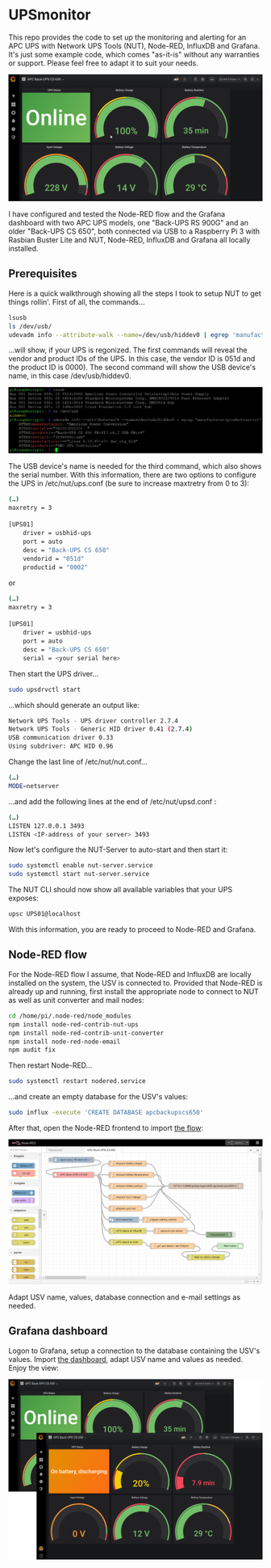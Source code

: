 # UPSmonitor
This repo provides the code to set up the monitoring and alerting for an APC UPS with Network UPS Tools (NUT), Node-RED, InfluxDB and Grafana. It's just some example code, which comes "as-it-is" without any warranties or support. Please feel free to adapt it to suit your needs.

![UPSmonitor Grafana dashboard](media/grafana_dashboard.png)

I have configured and tested the Node-RED flow and the Grafana dashboard with two APC UPS models, one "Back-UPS RS 900G" and an older "Back-UPS CS 650", both connected via USB to a Raspberry Pi 3 with Rasbian Buster Lite and NUT, Node-RED, InfluxDB and Grafana all locally installed.

## Prerequisites
Here is a quick walkthrough showing all the steps I took to setup NUT to get things rollin'. First of all, the commands…
```sh
lsusb
ls /dev/usb/
udevadm info --attribute-walk --name=/dev/usb/hiddev0 | egrep 'manufacturer|product|serial'
```
…will show, if your UPS is regonized. The first commands will reveal the vendor and product IDs of the UPS. In this case, the vendor ID is 051d and the product ID is 0000). The second command will show the USB device's name, in this case /dev/usb/hiddev0.

![USB commands](media/usb.png)

The USB device's name is needed for the third command, which also shows the serial number. With this information, there are two options to configure the UPS in /etc/nut/ups.conf (be sure to increase maxtretry from 0 to 3): 
```sh
(…)
maxretry = 3
	
[UPS01]
    driver = usbhid-ups
    port = auto
    desc = "Back-UPS CS 650"
    vendorid = "051d"
    productid = "0002"
```
or
```sh
(…)
maxretry = 3
	
[UPS01]
	driver = usbhid-ups
	port = auto
	desc = "Back-UPS CS 650"
	serial = <your serial here>
```
Then start the UPS driver…
```sh
sudo upsdrvctl start
```
…which should generate an output like:
```sh
Network UPS Tools - UPS driver controller 2.7.4
Network UPS Tools - Generic HID driver 0.41 (2.7.4)
USB communication driver 0.33
Using subdriver: APC HID 0.96
```
Change the last line of /etc/nut/nut.conf…
```sh
(…)
MODE=netserver
```
…and add the following lines at the end of /etc/nut/upsd.conf :
```sh
(…)
LISTEN 127.0.0.1 3493
LISTEN <IP-address of your server> 3493
```
Now let's configure the NUT-Server to auto-start and then start it:

```sh
sudo systemctl enable nut-server.service
sudo systemctl start nut-server.service
```
The NUT CLI should now show all available variables that your UPS exposes:
```sh
upsc UPS01@localhost
```
With this information, you are ready to proceed to Node-RED and Grafana.


## Node-RED flow
For the Node-RED flow I assume, that Node-RED and InfluxDB are locally installed on the system, the USV is connected to. Provided that Node-RED is already up and running, first install the appropriate node to connect to NUT as well as unit converter and mail nodes:
```sh
cd /home/pi/.node-red/node_modules
npm install node-red-contrib-nut-ups
npm install node-red-contrib-unit-converter
npm install node-red-node-email
npm audit fix
```
Then restart Node-RED...
```sh
sudo systemctl restart nodered.service
```
...and create an empty database for the USV's values:
```sh
sudo influx -execute 'CREATE DATABASE apcbackupscs650'
```
After that, open the Node-RED frontend to import [the flow](https://github.com/cknermann/UPSmonitor/blob/master/UPSmonitor_node-red_flow.json):

![UPSmonitor Node-RED flow](media/node-red_flow.png)

Adapt USV name, values, database connection and e-mail settings as needed.

## Grafana dashboard
Logon to Grafana, setup a connection to the database containing the USV's values. Import [the dashboard](https://github.com/cknermann/UPSmonitor/blob/master/UPSmonitor_grafana_dashboard.json), adapt USV name and values as needed. Enjoy the view:

![UPSmonitor Grafana dashboards](media/grafana_dashboards.png)